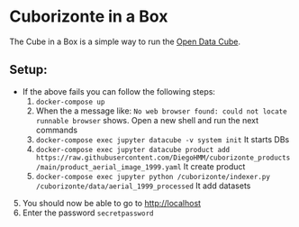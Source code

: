 # Cuborizonte in a Box

The Cube in a Box is a simple way to run the [Open Data Cube](https://www.opendatacube.org).

## Setup:

  * If the above fails you can follow the following steps:
    1. `docker-compose up`
    2. When the a message like: `No web browser found: could not locate runnable browser` shows. Open a new shell and run the next commands
    3. `docker-compose exec jupyter datacube -v system init` It starts DBs
    4. `docker-compose exec jupyter datacube product add https://raw.githubusercontent.com/DiegoHMM/cuborizonte_products/main/product_aerial_image_1999.yaml` It create product
    5. `docker-compose exec jupyter python /cuborizonte/indexer.py /cuborizonte/data/aerial_1999_processed` It add datasets

5. You should now be able to go to <http://localhost>
6. Enter the password `secretpassword`

